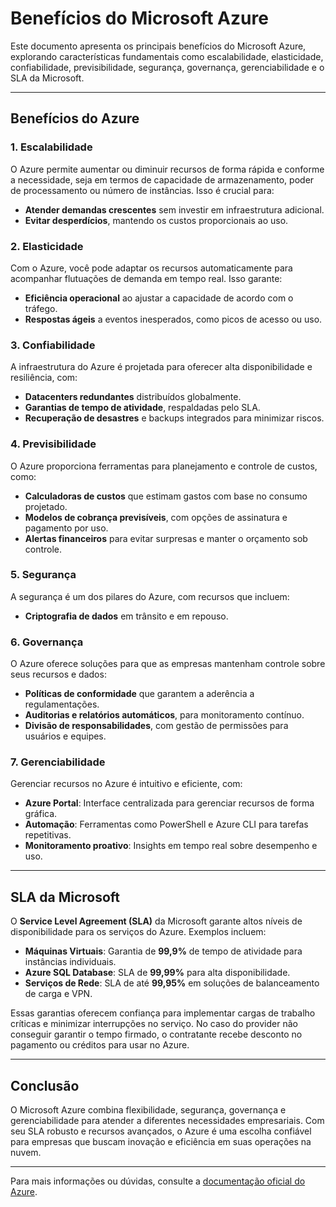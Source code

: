 # Benefícios do Microsoft Azure  

Este documento apresenta os principais benefícios do Microsoft Azure, explorando características fundamentais como escalabilidade, elasticidade, confiabilidade, previsibilidade, segurança, governança, gerenciabilidade e o SLA da Microsoft.  

---

## Benefícios do Azure  

### 1. Escalabilidade  
O Azure permite aumentar ou diminuir recursos de forma rápida e conforme a necessidade, seja em termos de capacidade de armazenamento, poder de processamento ou número de instâncias. Isso é crucial para:  
- **Atender demandas crescentes** sem investir em infraestrutura adicional.  
- **Evitar desperdícios**, mantendo os custos proporcionais ao uso.  

### 2. Elasticidade  
Com o Azure, você pode adaptar os recursos automaticamente para acompanhar flutuações de demanda em tempo real. Isso garante:  
- **Eficiência operacional** ao ajustar a capacidade de acordo com o tráfego.  
- **Respostas ágeis** a eventos inesperados, como picos de acesso ou uso.  

### 3. Confiabilidade  
A infraestrutura do Azure é projetada para oferecer alta disponibilidade e resiliência, com:  
- **Datacenters redundantes** distribuídos globalmente.  
- **Garantias de tempo de atividade**, respaldadas pelo SLA.  
- **Recuperação de desastres** e backups integrados para minimizar riscos.  

### 4. Previsibilidade  
O Azure proporciona ferramentas para planejamento e controle de custos, como:  
- **Calculadoras de custos** que estimam gastos com base no consumo projetado.  
- **Modelos de cobrança previsíveis**, com opções de assinatura e pagamento por uso.  
- **Alertas financeiros** para evitar surpresas e manter o orçamento sob controle.  

### 5. Segurança  
A segurança é um dos pilares do Azure, com recursos que incluem:  
- **Criptografia de dados** em trânsito e em repouso.  

### 6. Governança  
O Azure oferece soluções para que as empresas mantenham controle sobre seus recursos e dados:  
- **Políticas de conformidade** que garantem a aderência a regulamentações.  
- **Auditorias e relatórios automáticos**, para monitoramento contínuo.  
- **Divisão de responsabilidades**, com gestão de permissões para usuários e equipes.  

### 7. Gerenciabilidade  
Gerenciar recursos no Azure é intuitivo e eficiente, com:  
- **Azure Portal**: Interface centralizada para gerenciar recursos de forma gráfica.  
- **Automação**: Ferramentas como PowerShell e Azure CLI para tarefas repetitivas.  
- **Monitoramento proativo**: Insights em tempo real sobre desempenho e uso.  

---

## SLA da Microsoft  

O **Service Level Agreement (SLA)** da Microsoft garante altos níveis de disponibilidade para os serviços do Azure. Exemplos incluem:  
- **Máquinas Virtuais**: Garantia de **99,9%** de tempo de atividade para instâncias individuais.  
- **Azure SQL Database**: SLA de **99,99%** para alta disponibilidade.  
- **Serviços de Rede**: SLA de até **99,95%** em soluções de balanceamento de carga e VPN.  

Essas garantias oferecem confiança para implementar cargas de trabalho críticas e minimizar interrupções no serviço. No caso do provider não conseguir garantir o tempo firmado, o contratante recebe desconto no pagamento ou créditos para usar no Azure. 

---

## Conclusão  

O Microsoft Azure combina flexibilidade, segurança, governança e gerenciabilidade para atender a diferentes necessidades empresariais. Com seu SLA robusto e recursos avançados, o Azure é uma escolha confiável para empresas que buscam inovação e eficiência em suas operações na nuvem.  

---

Para mais informações ou dúvidas, consulte a [documentação oficial do Azure](https://azure.microsoft.com).  
